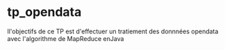 # tp_opendata
ll'objectifs de ce TP est d'effectuer un tratiement des donnnées opendata avec l'algorithme de MapReduce enJava
